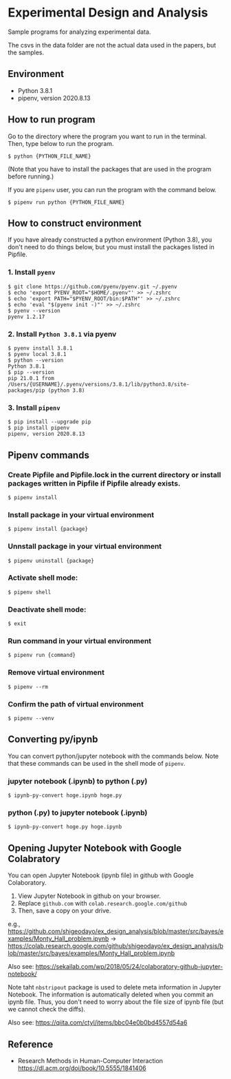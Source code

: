 # Experimental Design and Analysis

Sample programs for analyzing experimental data.

The csvs in the data folder are not the actual data used in the papers, but the samples.

## Environment
- Python 3.8.1
- pipenv, version 2020.8.13
## How to run program

Go to the directory where the program you want to run in the terminal. Then, type below to run the program.

```shell
$ python {PYTHON_FILE_NAME}
```
(Note that you have to install the packages that are used in the program before running.)


If you are `pipenv` user, you can run the program with the command below.
```shell
$ pipenv run python {PYTHON_FILE_NAME}
```


## How to construct environment
If you have already constructed a python environment (Python 3.8), you don't need to do things below, but you must install the packages listed in Pipfile.

### 1. Install `pyenv`

```shell
$ git clone https://github.com/pyenv/pyenv.git ~/.pyenv
$ echo 'export PYENV_ROOT="$HOME/.pyenv"' >> ~/.zshrc
$ echo 'export PATH="$PYENV_ROOT/bin:$PATH"' >> ~/.zshrc
$ echo 'eval "$(pyenv init -)"' >> ~/.zshrc
$ pyenv --version
pyenv 1.2.17
```

### 2. Install `Python 3.8.1` via pyenv

```shell
$ pyenv install 3.8.1
$ pyenv local 3.8.1
$ python --version
Python 3.8.1
$ pip --version
pip 21.0.1 from /Users/{USERNAME}/.pyenv/versions/3.8.1/lib/python3.8/site-packages/pip (python 3.8)
```

### 3. Install `pipenv`

```shell
$ pip install --upgrade pip
$ pip install pipenv
pipenv, version 2020.8.13
```

## Pipenv commands
### Create Pipfile and Pipfile.lock in the current directory or install packages written in Pipfile if Pipfile already exists.
```shell
$ pipenv install
```

### Install package in your virtual environment
```shell
$ pipenv install {package}
```

### Unnstall package in your virtual environment
```shell
$ pipenv uninstall {package}
```

### Activate shell mode:
```shell
$ pipenv shell
```
### Deactivate shell mode:
```shell
$ exit
```
### Run command in your virtual environment
```shell
$ pipenv run {command}
```

### Remove virtual environment
```shell
$ pipenv --rm
```

### Confirm the path of virtual environment
```shell
$ pipenv --venv
```


## Converting py/ipynb
You can convert python/jupyter notebook with the commands below.
Note that these commands can be used in the shell mode of `pipenv`.

### jupyter notebook (.ipynb) to python (.py)
```shell
$ ipynb-py-convert hoge.ipynb hoge.py
```

### python (.py) to jupyter notebook (.ipynb)
```shell
$ ipynb-py-convert hoge.py hoge.ipynb
```

## Opening Jupyter Notebook with Google Colabratory
You can open Jupyter Notebook (ipynb file) in github with Google Colaboratory.

1. View Jupyter Notebook in github on your browser.
2. Replace `github.com` with `colab.research.google.com/github`
3. Then, save a copy on your drive.

e.g.,
https://github.com/shigeodayo/ex_design_analysis/blob/master/src/bayes/examples/Monty_Hall_problem.ipynb
->
https://colab.research.google.com/github/shigeodayo/ex_design_analysis/blob/master/src/bayes/examples/Monty_Hall_problem.ipynb

Also see:
https://sekailab.com/wp/2018/05/24/colaboratory-github-jupyter-notebook/

Note taht `nbstripout` package is used to delete meta information in Jupyter Notebook.
The information is automatically deleted when you commit an ipynb file.
Thus, you don't need to worry about the file size of ipynb file (but we cannot check the diffs).

Also see:
https://qiita.com/ctyl/items/bbc04e0b0bd4557d54a6

## Reference
- Research Methods in Human-Computer Interaction
https://dl.acm.org/doi/book/10.5555/1841406
